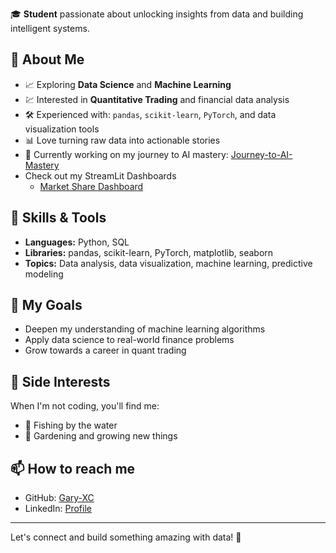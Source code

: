 🎓 **Student** passionate about unlocking insights from data and building intelligent systems.

## 🚀 About Me

- 📈 Exploring **Data Science** and **Machine Learning**
- 💹 Interested in **Quantitative Trading** and financial data analysis
- 🛠️ Experienced with: `pandas`, `scikit-learn`, `PyTorch`, and data visualization tools
- 📊 Love turning raw data into actionable stories
- 🌱 Currently working on my journey to AI mastery: [Journey-to-AI-Mastery](https://github.com/Gary-XC/Journey-to-AI-Mastery)
- Check out my StreamLit Dashboards
  - [Market Share Dashboard](https://marketshare-dashboard.streamlit.app/)

## 🧰 Skills & Tools

- **Languages:** Python, SQL
- **Libraries:** pandas, scikit-learn, PyTorch, matplotlib, seaborn
- **Topics:** Data analysis, data visualization, machine learning, predictive modeling

## 🧭 My Goals

- Deepen my understanding of machine learning algorithms
- Apply data science to real-world finance problems
- Grow towards a career in quant trading

## 🌱 Side Interests

When I'm not coding, you'll find me:
- 🎣 Fishing by the water
- 🌱 Gardening and growing new things

## 📫 How to reach me

- GitHub: [Gary-XC](https://github.com/Gary-XC)
- LinkedIn: [Profile](https://www.linkedin.com/in/garychenx/)
---

Let's connect and build something amazing with data! 🚀


<!--
**Gary-XC/Gary-XC** is a ✨ _special_ ✨ repository because its `README.md` (this file) appears on your GitHub profile.

Here are some ideas to get you started:

- 🔭 I’m currently working on ...
- 🌱 I’m currently learning ...
- 👯 I’m looking to collaborate on ...
- 🤔 I’m looking for help with ...
- 💬 Ask me about ...
- 📫 How to reach me: ...
- 😄 Pronouns: ...
- ⚡ Fun fact: ...
-->
